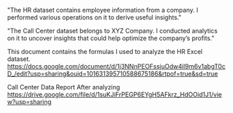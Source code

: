 "The HR dataset contains employee information from a company. I performed various operations on it to derive useful insights."

"The Call Center dataset belongs to XYZ Company. I conducted analytics on it to uncover insights that could help optimize the company’s profits."

This document contains the formulas I used to analyze the HR Excel dataset.
https://docs.google.com/document/d/1j3NNnPEOFssjuOdw4il9m6v1abgT0cD_/edit?usp=sharing&ouid=101631395710588675186&rtpof=true&sd=true

Call Center Data Report After analyzing 
https://drive.google.com/file/d/1suKJiFrPEGP6EYgH5AFkrz_HdOOid1J1/view?usp=sharing
